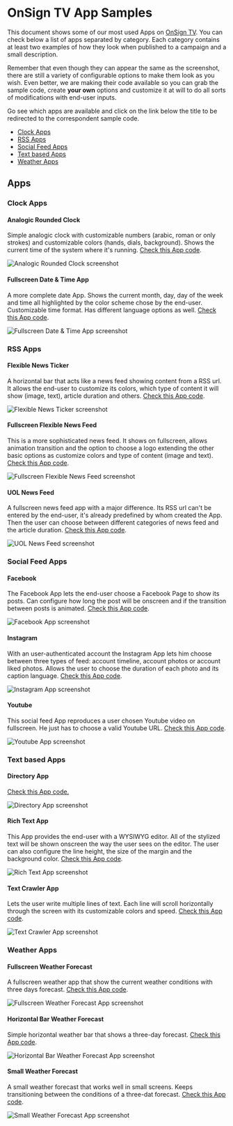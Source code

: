 # OnSign TV App Samples

This document shows some of our most used Apps on [OnSign TV](https://onsign.tv/). You can check below a list of apps separated by category. Each category contains at least two examples of how they look when published to a campaign and a small description.

Remember that even though they can appear the same as the screenshot, there are still a variety of configurable options to make them look as you wish. Even better, we are making their code available so you can grab the sample code, create **your own** options and customize it at will to do all sorts of modifications with end-user inputs.

Go see which apps are available and click on the link below the title to be redirected to the correspondent sample code.

- [Clock Apps](#clock-apps)
- [RSS Apps](#rss-apps)
- [Social Feed Apps](#social-feed-apps)
- [Text based Apps](#text-based-apps)
- [Weather Apps](#weather-apps)

## Apps

### Clock Apps

#### Analogic Rounded Clock

Simple analogic clock with customizable numbers (arabic, roman or only strokes) and customizable colors (hands, dials, background). Shows the current time of the system where it's running. [Check this App code](clock/analog-round-clock).

![Analogic Rounded Clock screenshot](_screenshots/analog-round-clock.png)

#### Fullscreen Date & Time App

A more complete date App. Shows the current month, day, day of the week and time all highlighted by the color scheme chose by the end-user. Customizable time format. Has different language options as well. [Check this App code](clock/date-time-fullscreen).

![Fullscreen Date & Time App screenshot](_screenshots/date-time-fullscreen.png)

### RSS Apps

#### Flexible News Ticker

A horizontal bar that acts like a news feed showing content from a RSS url. It allows the end-user to customize its colors, which type of content it will show (image, text), article duration and others. [Check this App code](rss/flexible-news-ticker).

![Flexible News Ticker screenshot](_screenshots/flexible-news-ticker.png)

#### Fullscreen Flexible News Feed

This is a more sophisticated news feed. It shows on fullscreen, allows animation transition and the option to choose a logo extending the other basic options as customize colors and type of content (image and text). [Check this App code](rss/flexible-news-fullscreen).

![Fullscreen Flexible News Feed screenshot](_screenshots/flexible-news-fullscreen.png)

#### UOL News Feed

A fullscreen news feed app with a major difference. Its RSS url can't be entered by the end-user, it's already predefined by whom created the App. Then the user can choose between different categories of news feed and the article duration. [Check this App code](rss/uol-rss).

![UOL News Feed screenshot](_screenshots/flexible-news-fullscreen.png)

### Social Feed Apps

#### Facebook

The Facebook App lets the end-user choose a Facebook Page to show its posts. Can configure how long the post will be onscreen and if the transition between posts is animated. [Check this App code](social/facebook).

![Facebook App screenshot](_screenshots/facebook.png)

#### Instagram

With an user-authenticated account the Instagram App lets him choose between three types of feed: account timeline, account photos or account liked photos. Allows the user to choose the duration of each photo and its caption language. [Check this App code](social/instagram).

![Instagram App screenshot](_screenshots/instagram.png)

#### Youtube

This social feed App reproduces a user chosen Youtube video on fullscreen. He just has to choose a valid Youtube URL. [Check this App code](social/youtube).

![Youtube App screenshot](_screenshots/youtube.png)

### Text based Apps

#### Directory App

[Check this App code.](text/directory)

![Directory App screenshot](_screenshots/directory.png)

#### Rich Text App

This App provides the end-user with a WYSIWYG editor. All of the stylized text will be shown onscreen the way the user sees on the editor. The user can also configure the line height, the size of the margin and the background color. [Check this App code](text/richtext).

![Rich Text App screenshot](_screenshots/richtext.png)

#### Text Crawler App

Lets the user write multiple lines of text. Each line will scroll horizontally through the screen with its customizable colors and speed. [Check this App code](text/crawler).

![Text Crawler App screenshot](_screenshots/crawler.png)

### Weather Apps

#### Fullscreen Weather Forecast

A fullscreen weather app that show the current weather conditions with three days forecast. [Check this App code](weather/weather-forecast-fullscreen).

![Fullscreen Weather Forecast App screenshot](_screenshots/weather-forecast-fullscreen.png)

#### Horizontal Bar Weather Forecast

Simple horizontal weather bar that shows a three-day forecast. [Check this App code](weather/weather-forecast-horizontal-bar).

![Horizontal Bar Weather Forecast App screenshot](_screenshots/weather-forecast-horizontal-bar.png)

#### Small Weather Forecast

A small weather forecast that works well in small screens. Keeps transitioning between the conditions of a three-dat forecast. [Check this App code](weather/small-weather-forecast).

![Small Weather Forecast App screenshot](_screenshots/small-weather-forecast.png)
